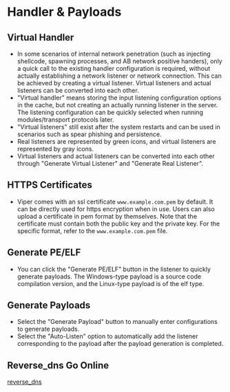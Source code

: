 # Handler & Payloads

## Virtual Handler

+ In some scenarios of internal network penetration (such as injecting shellcode, spawning processes, and AB network positive handers), only a quick call to the existing handler configuration is required, without actually establishing a network listener or network connection. This can be achieved by creating a virtual listener. Virtual listeners and actual listeners can be converted into each other.
+ "Virtual handler" means storing the input listening configuration options in the cache, but not creating an actually running listener in the server. The listening configuration can be quickly selected when running modules/transport protocols later.
+ "Virtual listeners" still exist after the system restarts and can be used in scenarios such as spear phishing and persistence.
+ Real listeners are represented by green icons, and virtual listeners are represented by gray icons.
+ Virtual listeners and actual listeners can be converted into each other through "Generate Virtual Listener" and "Generate Real Listener".

## HTTPS Certificates

+ Viper comes with an ssl certificate `www.example.com.pem` by default. It can be directly used for https encryption when in use. Users can also upload a certificate in pem format by themselves. Note that the certificate must contain both the public key and the private key. For the specific format, refer to the `www.example.com.pem` file.

## Generate PE/ELF

+ You can click the "Generate PE/ELF" button in the listener to quickly generate payloads. The Windows-type payload is a source code compilation version, and the Linux-type payload is of the elf type.

## Generate Payloads

+ Select the "Generate Payload" button to manually enter configurations to generate payloads.
+ Select the "Auto-Listen" option to automatically add the listener corresponding to the payload after the payload generation is completed.

## Reverse_dns Go Online

[reverse_dns](../training/invisible_wings_msf_using_dns_tunnel_for_online.md)